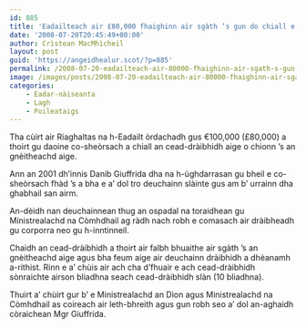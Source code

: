 ```yaml
---
id: 885
title: 'Eadailteach air £80,000 fhaighinn air sgàth ’s gun do chiall e an cead-dràibhidh aige o chionn ’s gu bheil e co-sheòrsach'
date: '2008-07-20T20:45:49+00:00'
author: Crìstean MacMhìcheil
layout: post
guid: 'https://angeidhealur.scot/?p=885'
permalink: /2008-07-20-eadailteach-air-80000-fhaighinn-air-sgath-s-gun-do-chiall-e-an-cead-draibhidh-aige-o-chionn-s-gu-bheil-e-co-sheorsach/
image: /images/posts/2008-07-20-eadailteach-air-80000-fhaighinn-air-sgath-s-gun-do-chiall-e-an-cead-draibhidh-aige-o-chionn-s-gu-bheil-e-co-sheorsach.webp
categories:
    - Eadar-nàiseanta
    - Lagh
    - Poileataigs
---
```


Tha cùirt air Riaghaltas na h-Eadailt òrdachadh gus €100,000 (£80,000) a thoirt gu daoine co-sheòrsach a chiall an cead-dràibhidh aige o chionn ’s an gnèitheachd aige.

Ann an 2001 dh’innis Danib Giuffrida dha na h-ùghdarrasan gu bheil e co-sheòrsach fhàd ’s a bha e a’ dol tro deuchainn slàinte gus am b’ urrainn dha ghabhail san airm.

An-dèidh nan deuchainnean thug an ospadal na toraidhean gu Ministrealachd na Còmhdhail ag ràdh nach robh e comasach air dràibheadh gu corporra neo gu h-inntinneil.

Chaidh an cead-dràibhidh a thoirt air falbh bhuaithe air sgàth ’s an gnèitheachd aige agus bha feum aige air deuchainn dràibhidh a dhèanamh a-rithist. Rinn e a’ chùis air ach cha d’fhuair e ach cead-dràibhidh sònraichte airson bliadhna seach cead-dràibhidh slàn (10 bliadhna).

Thuirt a’ chùirt gur b’ e Ministrealachd an Dìon agus Ministrealachd na Còmhdhail as coireach air leth-bhreith agus gun robh seo a’ dol an-aghaidh còraichean Mgr Giuffrida.
